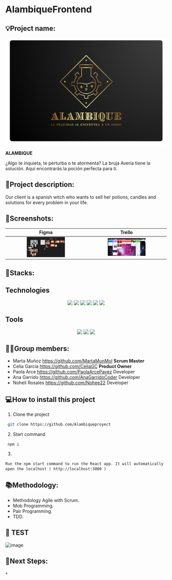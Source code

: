 # AlambiqueFrontend
## 💡Project name: 
![image](https://github.com/Alambiqueproyect/AlambiqueFrontend/blob/e912605f6977b8398d3055d2233044dab334fb2a/src/assets/images/Logo%20referencia.png)

**ALAMBIQUE**

¿Algo te inquieta, te perturba o te atormenta? La bruja Avería tiene la solución. Aquí encontrarás la poción perfecta para ti.
 
## 📝Project description:

Our client is a spanish witch who wants to sell her potions, candles and solutions for every problem in your life.

## 📸Screenshots:

| Figma | Trello |
| :---: | :---: | 
|<img src="https://github.com/Alambiqueproyect/AlambiqueFrontend/blob/f122de8a482b77a10b242e3a726b3ee8b7978da5/src/assets/images/FigmaAlambique.png" width="50%"> |<img src="https://github.com/Alambiqueproyect/AlambiqueFrontend/blob/f122de8a482b77a10b242e3a726b3ee8b7978da5/src/assets/images/TrelloAlambique.png" width="50%"> | <img src="https://user-images.githubusercontent.com/116561400/221018441-6e3194d5-8f75-4d61-a5a8-5e6c5e992391.png" width="50%"> |

		

## 🔧Stacks:

## Technologies

 <p align="center">
 <img src= "https://img.shields.io/badge/html5-%23E34F26.svg?style=for-the-badge&logo=html5&logoColor=white"></img>
 <img src= "https://img.shields.io/badge/css3-%231572B6.svg?style=for-the-badge&logo=css3&logoColor=white"></img>
 <img src= "https://img.shields.io/badge/javascript-%23323330.svg?style=for-the-badge&logo=javascript&logoColor=%23F7DF1E"></img>
 <img src= "https://img.shields.io/badge/react-%2320232a.svg?style=for-the-badge&logo=react&logoColor=%2361DAFB"></img>
 <img src= "https://img.shields.io/badge/NPM-%23000000.svg?style=for-the-badge&logo=npm&logoColor=white"></img> 
 <img src= "https://img.shields.io/badge/node.js-6DA55F?style=for-the-badge&logo=node.js&logoColor=white"></img> </p>
 
 ## Tools

 <p align="center"><a herf="https://www.figma.com/file/j3PmBXAYaB5q9chh5o23tw/Quotes?node-id=0%3A1&t=wIPAO9j1BXSjwg2G-0"><img src= "https://img.shields.io/badge/figma-%23F24E1E.svg?style=for-the-badge&logo=figma&logoColor=white"></a>
 <a href=""><img src= "https://img.shields.io/badge/Github-%2300C4CC.svg?style=for-the-badge&logo=Canva&logoColor=white"></a>
 <a herf="https://trello.com/b/MEFwJ2xu/frases"><img src= "https://img.shields.io/badge/Trello-%23026AA7.svg?style=for-the-badge&logo=Trello&logoColor=white"></img>

## 👩‍💻Group members:

+ Marta Muñoz https://github.com/MartaMunMol **Scrum Master**
+ Celia García https://github.com/CeliaGC **Product Owner**
+ Paola Arce https://github.com/PaolaArcePavez Developer
+ Ana Garrido https://github.com/AnaGarridoCoder Developer
+ Nohelí Rosales https://github.com/Nohee22 Developer

## 💻How to install this project

1. Clone the project
```bash
 git clone https://github.com/Alambiqueproyect
```
2. Start command
```
 npm i
```
3. 
```
Run the npm start command to run the React app. It will automatically open the localhost ( http://localhost:3000 )
```

## 📚Methodology:
- Methodology Agile with Scrum.
- Mob Programming.
- Pair Programming.
- TDD.

## 👀 TEST
	
![image](https://user-images.githubusercontent.com/116561400/221122084-c07b9534-9a77-45ad-96b4-4dab94eeabcc.png)



## 🧪Next Steps:
	+ 
